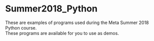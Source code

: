 # Summer2018_Python
These are examples of programs used during the Meta Summer 2018 Python course.  
These programs are available for you to use as demos. 
